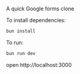 A quick Google forms clone

To install dependencies:
```sh
bun install
```

To run:
```sh
bun run dev
```

open http://localhost:3000
